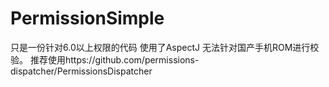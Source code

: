 # PermissionSimple
只是一份针对6.0以上权限的代码 使用了AspectJ
无法针对国产手机ROM进行校验。
推荐使用https://github.com/permissions-dispatcher/PermissionsDispatcher